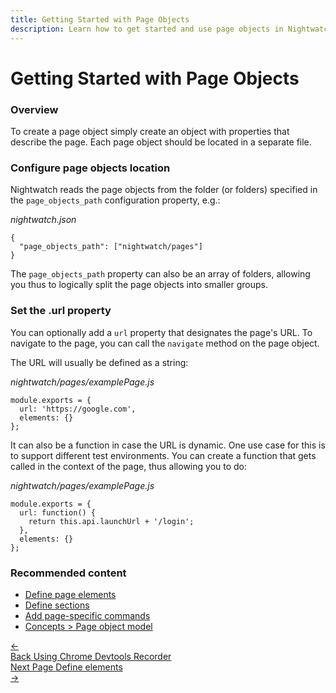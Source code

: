 ```yaml
---
title: Getting Started with Page Objects
description: Learn how to get started and use page objects in Nightwatch.
---
```


<div class="page-header"><h1>Getting Started with Page Objects</h1></div>

### Overview

To create a page object simply create an object with properties that describe the page. Each page object should be located in a separate file.

### Configure page objects location

Nightwatch reads the page objects from the folder (or folders) specified in the `page_objects_path` configuration property, e.g.:

<div class="sample-test">
<i>nightwatch.json</i><pre class="line-numbers"><code class="language-javascript">{
  "page_objects_path": ["nightwatch/pages"]
}
</code></pre></div>

The `page_objects_path` property can also be an array of folders, allowing you thus to logically split the page objects into smaller groups.


### Set the .url property

You can optionally add a `url` property that designates the page's URL. To navigate to the page, you can call the `navigate` method on the page object.

The URL will usually be defined as a string:

<div class="sample-test"><i>nightwatch/pages/examplePage.js</i>
<pre class="line-numbers" data-language="javascript"><code class="language-javascript">module.exports = {
  url: 'https://google.com',
  elements: {}
};
</code></pre>
</div>

It can also be a function in case the URL is dynamic. One use case for this is to support different test environments. You can create a function that gets called in the context of the page, thus allowing you to do:

<div class="sample-test"><i>nightwatch/pages/examplePage.js</i>
<pre class="line-numbers" data-language="javascript"><code class="language-javascript">module.exports = {
  url: function() { 
    return this.api.launchUrl + '/login'; 
  },
  elements: {}
};
</code></pre>
</div>

### Recommended content
- [Define page elements](https://nightwatchjs.org/guide/using-page-objects/defining-elements.html)
- [Define sections](https://nightwatchjs.org/guide/using-page-objects/defining-sections.html)
- [Add page-specific commands](https://nightwatchjs.org/guide/using-page-objects/writing-page-specific-commands.html)
- [Concepts > Page object model](https://nightwatchjs.org/guide/concepts/page-object-model.html)

 <div class="doc-pagination pt-40">
  <div class="previous">
    <a href="https://nightwatchjs.org/guide/writing-tests/chrome-devtools-recorder.html">
      <span>←</span>
        <div class="d-flex flex-column">
          <span class="smallT">Back</span>
          <span class="bigT">Using Chrome Devtools Recorder</span>
        </div>
    </a>
  </div>
  <div class="next">
    <a href="https://nightwatchjs.org/guide/using-page-objects/defining-elements.html">
        <div class="d-flex flex-column">
          <span class="smallT">Next Page</span>
          <span class="bigT">Define elements</span>
        </div>
        <span>→</span>
    </a>
  </div>
</div>